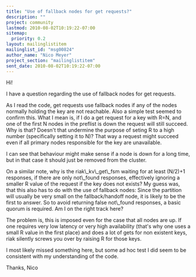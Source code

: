 ```yaml
---
title: "Use of fallback nodes for get requests?"
description: ""
project: community
lastmod: 2010-08-02T10:19:22-07:00
sitemap:
  priority: 0.2
layout: mailinglistitem
mailinglist_id: "msg00824"
author_name: "Nico Meyer"
project_section: "mailinglistitem"
sent_date: 2010-08-02T10:19:22-07:00
---
```



Hi!

I have a question regarding the use of fallback nodes for get requests.

As I read the code, get requests use fallback nodes if any of the nodes
normally holding the key are not reachable. Also a simple test seemed to
confirm this.
What I mean is, if I do a get request for a key with R=N, and one of the
first N nodes in the preflist is down the request will still succeed.
Why is that? Doesn't that undermine the purpose of seting R to a high
number (specifically setting it to N)? That way a request might succeed
even if all primary nodes responsible for the key are unavailable.

I can see that behaviour might make sense if a node is down for a long
time, but in that case it should just be removed from the cluster.

On a similar note, why is the riak\\_kv\\_get\\_fsm waiting for at least
(N/2)+1 responses, if there are only not\\_found responses, effectively
ignoring a smaller R value of the request if the key does not exists?
My guess was, that this also has to do with the use of fallback nodes:
Since the partition will usually be very small on the fallback/handoff
node, it is likely to be the first to answer. So to avoid returning
false not\\_found responses, a basic quorum is required.
Am I on the right track here?

The problem is, this is imposed even for the case that all nodes are up.
If one requires very low latency or very high availability (that's why
one uses a small R value in the first place) and does a lot of gets for
non existent keys, riak silently screws you over by raising R for those
keys.

I most likely missed something here, but some ad hoc test I did seem to
be consistent with my understanding of the code.


Thanks,
Nico

